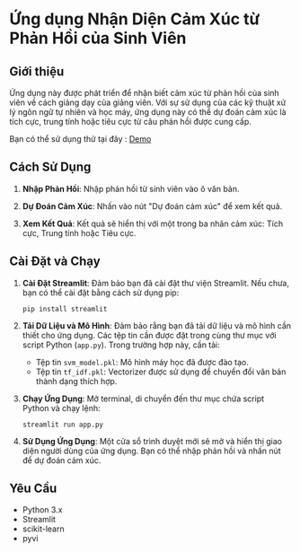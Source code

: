 # Ứng dụng Nhận Diện Cảm Xúc từ Phản Hồi của Sinh Viên

## Giới thiệu

Ứng dụng này được phát triển để nhận biết cảm xúc từ phản hồi của sinh viên về cách giảng dạy của giảng viên. Với sự sử dụng của các kỹ thuật xử lý ngôn ngữ tự nhiên và học máy, ứng dụng này có thể dự đoán cảm xúc là tích cực, trung tính hoặc tiêu cực từ câu phản hồi được cung cấp.

Bạn có thể sử dụng thử tại đây : [Demo](https://21522557-bai3.streamlit.app/)

## Cách Sử Dụng

1. **Nhập Phản Hồi**: Nhập phản hồi từ sinh viên vào ô văn bản.

2. **Dự Đoán Cảm Xúc**: Nhấn vào nút "Dự đoán cảm xúc" để xem kết quả.

3. **Xem Kết Quả**: Kết quả sẽ hiển thị với một trong ba nhãn cảm xúc: Tích cực, Trung tính hoặc Tiêu cực.

## Cài Đặt và Chạy

1. **Cài Đặt Streamlit**: Đảm bảo bạn đã cài đặt thư viện Streamlit. Nếu chưa, bạn có thể cài đặt bằng cách sử dụng pip:

    ```
    pip install streamlit
    ```

2. **Tải Dữ Liệu và Mô Hình**: Đảm bảo rằng bạn đã tải dữ liệu và mô hình cần thiết cho ứng dụng. Các tệp tin cần được đặt trong cùng thư mục với script Python (`app.py`). Trong trường hợp này, cần tải:

    - Tệp tin `svm_model.pkl`: Mô hình máy học đã được đào tạo.
    - Tệp tin `tf_idf.pkl`: Vectorizer được sử dụng để chuyển đổi văn bản thành dạng thích hợp.

3. **Chạy Ứng Dụng**: Mở terminal, di chuyển đến thư mục chứa script Python và chạy lệnh:

    ```
    streamlit run app.py
    ```

4. **Sử Dụng Ứng Dụng**: Một cửa sổ trình duyệt mới sẽ mở và hiển thị giao diện người dùng của ứng dụng. Bạn có thể nhập phản hồi và nhấn nút để dự đoán cảm xúc.

## Yêu Cầu

- Python 3.x
- Streamlit
- scikit-learn
- pyvi

